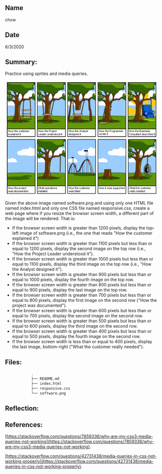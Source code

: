 ## Name
chxw

## Date
6/3/2020

## Summary:
Practice using sprites and media queries.

![Image of software.png](software.png)

Given the above image named software.png and using only one HTML file named index.html and only one CSS file named responsive.css, create a web page where if you resize the browser screen width, a different part of the image will be rendered. That is:

- If the browser screen width is greater than 1200 pixels, display the top-left image of software.png (i.e., the one that reads "How the customer explained it")
- If the browser screen width is greater than 1100 pixels but less than or equal to 1200 pixels, display the second image on the top row (i.e., "How the Project Leader understood it").
- If the browser screen width is greater than 1000 pixels but less than or equal to 1100 pixels, display the third image on the top row (i.e., "How the Analyst designed it").
- If the browser screen width is greater than 900 pixels but less than or equal to 1000 pixels, display the fourth image on the top row.
- If the browser screen width is greater than 800 pixels but less than or equal to 900 pixels, display the last image on the top row.
- If the browser screen width is greater than 700 pixels but less than or equal to 800 pixels, display the first image on the second row ("How the project was documented").
- If the browser screen width is greater than 600 pixels but less than or equal to 700 pixels, display the second image on the second row.
- If the browser screen width is greater than 500 pixels but less than or equal to 600 pixels, display the third image on the second row.
- If the browser screen width is greater than 400 pixels but less than or equal to 500 pixels, display the fourth image on the second row.
- If the browser screen width is less than or equal to 400 pixels, display the last image, bottom-right ("What the customer really needed").

## Files:

				.
				├── README.md
				├── index.html
				├── responsive.css
				└── software.png

## Reflection:

## References:
[https://stackoverflow.com/questions/7859336/why-are-my-css3-media-queries-not-working](https://stackoverflow.com/questions/7859336/why-are-my-css3-media-queries-not-working).

[https://stackoverflow.com/questions/42731438/media-queries-in-css-not-working-properly](https://stackoverflow.com/questions/42731438/media-queries-in-css-not-working-properly).